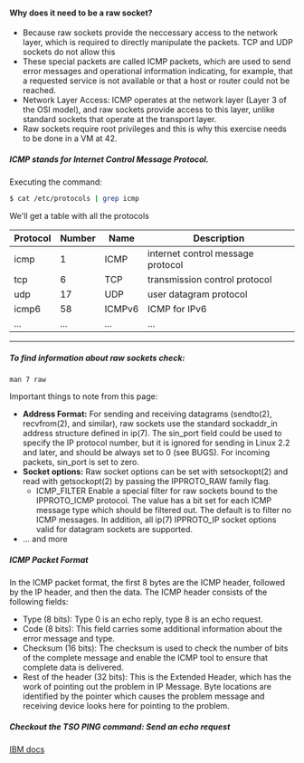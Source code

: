 #### Why does it need to be a raw socket?
- Because raw sockets provide the neccessary access to the network layer,
	which is required to directly manipulate the packets.
	TCP and UDP sockets do not allow this
- These special packets are called ICMP packets, which are used to send
	error messages and operational information indicating, for example,
	that a requested service is not available or that a host or router
	could not be reached.
- Network Layer Access: ICMP operates at the network layer (Layer 3 of the
	OSI model), and raw sockets provide access to this layer, unlike
	standard sockets that operate at the transport layer.
- Raw sockets require root privileges and this is why this exercise needs
	to be done in a VM at 42.

##### ICMP stands for Internet Control Message Protocol.

Executing the command:
```bash
$ cat /etc/protocols | grep icmp
```
We'll get a table with all the protocols

| Protocol      | Number    | Name           | Description  |
|---------------|-----------|----------------|--------------|
| icmp          | 1         | ICMP           | internet control message protocol|
| tcp           | 6         | TCP            | transmission control protocol |
| udp           | 17        | UDP            | user datagram protocol |
| icmp6         | 58        | ICMPv6         | ICMP for IPv6 |
| ...           | ...       | ...            | ... |


------------------------------------------

##### To find information about raw sockets check:
```
man 7 raw
```
Important things to note from this page:
- **Address Format:** For sending and receiving datagrams (sendto(2), recvfrom(2), and similar), raw sockets  use  the  standard sockaddr_in address structure defined in ip(7). The sin_port field could be used to specify the IP protocol number, but  it  is  ignored  for  sending  in  Linux 2.2 and later, and should be always set to 0 (see BUGS).  For incoming packets, sin_port is set to zero.
- **Socket options:** Raw socket options can be set with setsockopt(2) and read with getsockopt(2) by passing the IPPROTO_RAW family flag.
    - ICMP_FILTER Enable a special filter for raw sockets bound to the IPPROTO_ICMP protocol. The value has a bit set for each ICMP message type which should be filtered out.  The default is to filter no ICMP messages. In addition, all ip(7) IPPROTO_IP socket options valid for datagram sockets are supported.
- ... and more

##### ICMP Packet Format

In the ICMP packet format, the first 8 bytes are the ICMP header, followed by the IP header, and then the data. The ICMP header consists of the following fields:
- Type (8 bits): Type 0 is an echo reply, type 8 is an echo request.
- Code (8 bits): This field carries some additional information about the error message and type.
- Checksum (16 bits): The checksum is used to check the number of bits of the complete message and enable the ICMP tool to ensure that complete data is delivered.
- Rest of the header (32 bits): This is the Extended Header, which has the work of pointing out the problem in IP Message. Byte locations are identified by the pointer which causes the problem message and receiving device looks here for pointing to the problem.



##### Checkout the TSO PING command: Send an echo request
[IBM docs](https://www.ibm.com/docs/en/zos/3.1.0?topic=ping-tso-command-send-echo-request)
